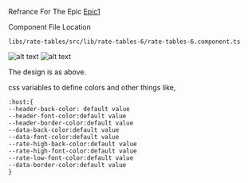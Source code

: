 Refrance For The Epic
[Epic1](https://rpsoftech.atlassian.net/browse/SHBULL-1)

Component File Location

```libs/rate-tables/src/lib/rate-tables-6/rate-tables-6.component.ts```

![alt text](https://github.com/rpsoftech/SharedBullion/blob/main/designs/table6.1.png?raw=true)
![alt text](https://github.com/rpsoftech/SharedBullion/blob/main/designs/table6.2.png?raw=true)


The design is as above.

css variables to define colors and other things like,

```
:host:{
--header-back-color: default value
--header-font-color:default value
--header-border-color:default value
--data-back-color:default value
--data-font-color:default value
--rate-high-back-color:default value
--rate-high-font-color:default value
--rate-low-font-color:default value
--data-border-color:default value
}
```